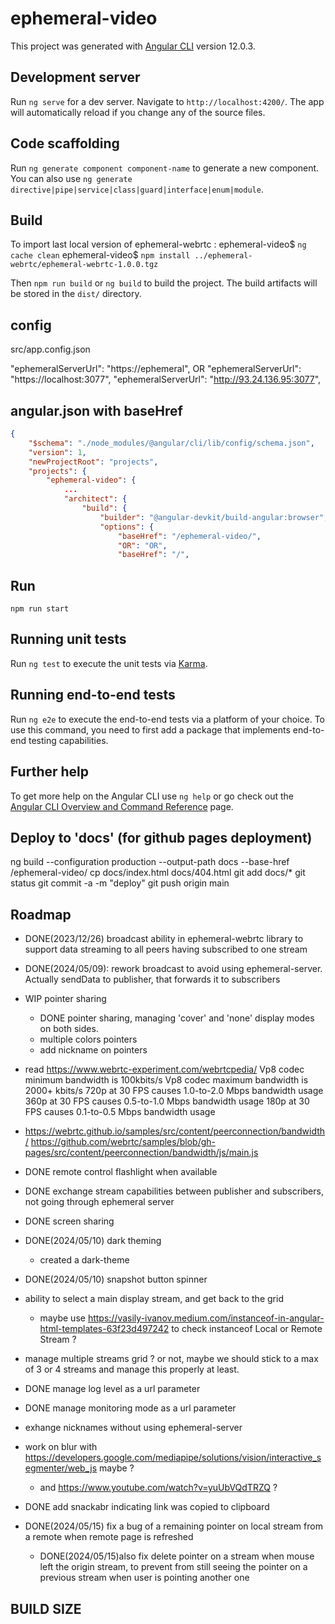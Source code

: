 # ephemeral-video

This project was generated with [Angular CLI](https://github.com/angular/angular-cli) version 12.0.3.

## Development server

Run `ng serve` for a dev server. Navigate to `http://localhost:4200/`. The app will automatically reload if you change any of the source files.

## Code scaffolding

Run `ng generate component component-name` to generate a new component. You can also use `ng generate directive|pipe|service|class|guard|interface|enum|module`.

## Build

To import last local version of ephemeral-webrtc :
ephemeral-video$ `ng cache clean`
ephemeral-video$ `npm install ../ephemeral-webrtc/ephemeral-webrtc-1.0.0.tgz`

Then `npm run build` or `ng build` to build the project. The build artifacts will be stored in the `dist/` directory.

## config

src/app.config.json

"ephemeralServerUrl": "https://ephemeral",
OR
"ephemeralServerUrl": "https://localhost:3077",
"ephemeralServerUrl": "http://93.24.136.95:3077",


## angular.json with baseHref

```json
{
    "$schema": "./node_modules/@angular/cli/lib/config/schema.json",
    "version": 1,
    "newProjectRoot": "projects",
    "projects": {
        "ephemeral-video": {
            ...
            "architect": {
                "build": {
                    "builder": "@angular-devkit/build-angular:browser",
                    "options": {
                        "baseHref": "/ephemeral-video/",
                        "OR": "OR",
                        "baseHref": "/",
```

## Run

`npm run start`

## Running unit tests

Run `ng test` to execute the unit tests via [Karma](https://karma-runner.github.io).

## Running end-to-end tests

Run `ng e2e` to execute the end-to-end tests via a platform of your choice. To use this command, you need to first add a package that implements end-to-end testing capabilities.

## Further help

To get more help on the Angular CLI use `ng help` or go check out the [Angular CLI Overview and Command Reference](https://angular.io/cli) page.

## Deploy to 'docs' (for github pages deployment)

ng build --configuration production --output-path docs --base-href /ephemeral-video/
cp docs/index.html docs/404.html
git add docs/\*
git status
git commit -a -m "deploy"
git push origin main

## Roadmap

- DONE(2023/12/26) broadcast ability in ephemeral-webrtc library to support data streaming to all peers having subscribed to one stream
- DONE(2024/05/09): rework broadcast to avoid using ephemeral-server. Actually sendData to publisher, that forwards it to subscribers
- WIP pointer sharing
    - DONE pointer sharing, managing 'cover' and 'none' display modes on both sides.
    - multiple colors pointers
    - add nickname on pointers
- read https://www.webrtc-experiment.com/webrtcpedia/
  Vp8 codec minimum bandwidth is 100kbits/s
  Vp8 codec maximum bandwidth is 2000+ kbits/s
      720p at 30 FPS causes 1.0-to-2.0 Mbps bandwidth usage
      360p at 30 FPS causes 0.5-to-1.0 Mbps bandwidth usage
      180p at 30 FPS causes 0.1-to-0.5 Mbps bandwidth usage

- https://webrtc.github.io/samples/src/content/peerconnection/bandwidth/
  https://github.com/webrtc/samples/blob/gh-pages/src/content/peerconnection/bandwidth/js/main.js
- DONE remote control flashlight when available
- DONE exchange stream capabilities between publisher and subscribers, not going through ephemeral server
- DONE screen sharing
- DONE(2024/05/10) dark theming
    - created a dark-theme
- DONE(2024/05/10) snapshot button spinner
- ability to select a main display stream, and get back to the grid
    - maybe use https://vasily-ivanov.medium.com/instanceof-in-angular-html-templates-63f23d497242 to check instanceof Local or Remote Stream ? 
- manage multiple streams grid ? or not, maybe we should stick to a max of 3 or 4 streams and manage this properly at least.
- DONE manage log level as a url parameter
- DONE manage monitoring mode as a url parameter
- exhange nicknames without using ephemeral-server
- work on blur with https://developers.google.com/mediapipe/solutions/vision/interactive_segmenter/web_js maybe ?
    - and https://www.youtube.com/watch?v=yuUbVQdTRZQ ?
- DONE add snackabr indicating link was copied to clipboard
- DONE(2024/05/15) fix a bug of a remaining pointer on local stream from a remote when remote page is refreshed
    - DONE(2024/05/15)also fix delete pointer on a stream when mouse left the origin stream, to prevent from still seeing the pointer on a previous stream when user is pointing another one

## BUILD SIZE
